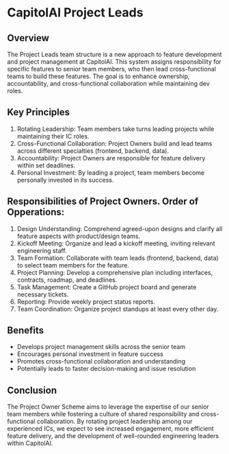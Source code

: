 # CapitolAI Project Leads

## Overview

The Project Leads team structure is a new approach to feature development and project management at CapitolAI. This system assigns responsibility for specific features to senior team members, who then lead cross-functional teams to build these features. The goal is to enhance ownership, accountability, and cross-functional collaboration while maintaining dev roles.

## Key Principles

1. Rotating Leadership: Team members take turns leading projects while maintaining their IC roles.
2. Cross-Functional Collaboration: Project Owners build and lead teams across different specialties (frontend, backend, data).
3. Accountability: Project Owners are responsible for feature delivery within set deadlines.
4. Personal Investment: By leading a project, team members become personally invested in its success.

## Responsibilities of Project Owners. Order of Opperations:

1. Design Understanding: Comprehend agreed-upon designs and clarify all feature aspects with product/design teams.
2. Kickoff Meeting: Organize and lead a kickoff meeting, inviting relevant engineering staff.
3. Team Formation: Collaborate with team leads (frontend, backend, data) to select team members for the feature.
4. Project Planning: Develop a comprehensive plan including interfaces, contracts, roadmap, and deadlines.
5. Task Management: Create a GitHub project board and generate necessary tickets.
6. Reporting: Provide weekly project status reports.
7. Team Coordination: Organize project standups at least every other day.

## Benefits

- Develops project management skills across the senior team
- Encourages personal investment in feature success
- Promotes cross-functional collaboration and understanding
- Potentially leads to faster decision-making and issue resolution

## Conclusion

The Project Owner Scheme aims to leverage the expertise of our senior team members while fostering a culture of shared responsibility and cross-functional collaboration. By rotating project leadership among our experienced ICs, we expect to see increased engagement, more efficient feature delivery, and the development of well-rounded engineering leaders within CapitolAI.
